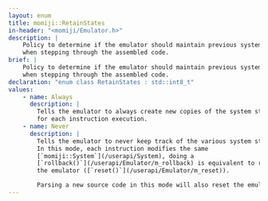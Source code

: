 ```yaml
---
layout: enum
title: momiji::RetainStates
in-header: "<momiji/Emulator.h>"
description: |
    Policy to determine if the emulator should maintain previous system states 
    when stepping through the assembled code.
brief: |
    Policy to determine if the emulator should maintain previous system states 
    when stepping through the assembled code.
declaration: "enum class RetainStates : std::int8_t"
values:
    - name: Always
      description: |
        Tells the emulator to always create new copies of the system states
        for each instruction execution.
    - name: Never
      description: |
        Tells the emulator to never keep track of the various system states.
        In this mode, each instruction modifies the same
        [`momiji::System`](/userapi/System), doing a
        [`rollback()`](/userapi/Emulator/m_rollback) is equivalent to resetting
        the emulator ([`reset()`](/userapi/Emulator/m_reset)).

        Parsing a new source code in this mode will also reset the emulator.
---
```


